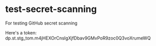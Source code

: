 # test-secret-scanning
For testing GitHub secret scanning

Here's a token: dp.st.stg_tom.m4jHEXOrCnsIgXjfDbav9GMvPoR9zoc0Q3voXrumeWQ
